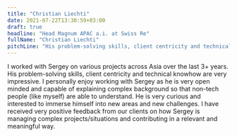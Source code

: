```yaml
---
title: "Christian Liechti"
date: 2021-07-22T13:30:59+03:00
draft: true
headline: "Head Magnum APAC a.i. at Swiss Re"
fullName: "Christian Liechti"
pitchLine: "His problem-solving skills, client centricity and technical knowhow are very impressive."
---
```


I worked with Sergey on various projects across Asia over the last 3+ years.
His problem-solving skills, client centricity and technical knowhow are very impressive.
I personally enjoy working with Sergey as he is very open minded and capable of explaining complex background so that non-tech people (like myself) are able to understand.
He is very curious and interested to immerse himself into new areas and new challenges.
I have received very positive feedback from our clients on how Sergey is managing complex projects/situations and contributing in a relevant and meaningful way.
